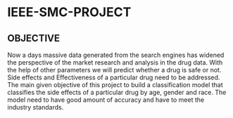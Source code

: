 # IEEE-SMC-PROJECT
## OBJECTIVE
Now a days massive data generated from the search engines has widened the perspective of the market research and analysis in the drug data. With the help of other parameters we will predict whether a drug is safe or not. Side effects and Effectiveness of a particular drug need to be addressed.
The main given objective of this project to build a classification model that classifies the side effects of a particular drug by age, gender and race. The model need to have good amount of accuracy and have to meet the industry standards.

